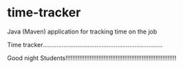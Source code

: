 # time-tracker
Java (Maven) application for tracking time on the job

Time tracker.....................................................................

Good night Students!!!!!!!!!!!!!!!!!!!!!!!!!!!!!!!!!!!!!!!!!!!!!!!!!!!!!!!!!!!!!!!!
